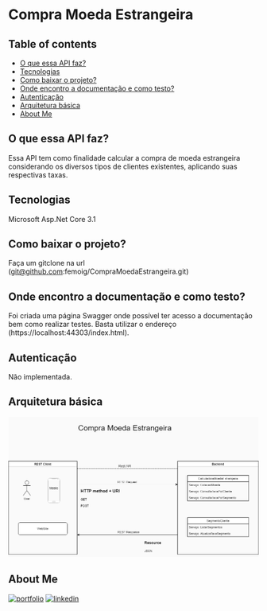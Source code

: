 
# Compra Moeda Estrangeira

## Table of contents
* [O que essa API faz?](#o-que-essa-api-faz)
* [Tecnologias](#tecnologias)
* [Como baixar o projeto?](#como-baixar-o-projeto)
* [Onde encontro a documentação e como testo?](#documentação)
* [Autenticação](#autenticação)
* [Arquitetura básica](#arquitetura-básica)
* [About Me](#about-me)
 

## O que essa API faz?
Essa API tem como finalidade calcular a compra de moeda estrangeira considerando
os diversos tipos de clientes existentes, aplicando suas respectivas taxas.

## Tecnologias
Microsoft Asp.Net Core 3.1

## Como baixar o projeto?
Faça um gitclone na url (git@github.com:femoig/CompraMoedaEstrangeira.git)

## Onde encontro a documentação e como testo?
Foi criada uma página Swagger onde possível ter acesso a documentação bem como realizar testes. Basta utilizar o endereço (https://localhost:44303/index.html).

## Autenticação
Não implementada.

## Arquitetura básica
![alt text](https://github.com/femoig/CompraMoedaEstrangeira/blob/main/compra_moeda_estrangeira.png?raw=true)


## About Me
[![portfolio](https://img.shields.io/badge/my_portfolio-000?style=for-the-badge&logo=ko-fi&logoColor=white)](https://github.com/femoig)
[![linkedin](https://img.shields.io/badge/linkedin-0A66C2?style=for-the-badge&logo=linkedin&logoColor=white)](https://www.linkedin.com/in/fernando-ignacio/)

  
